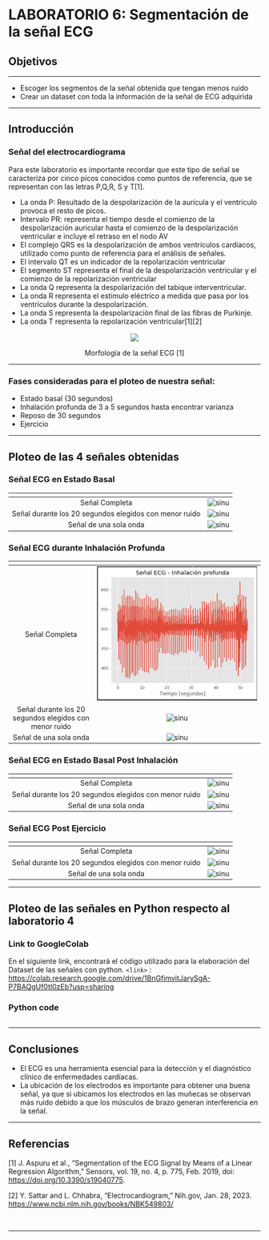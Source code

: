 # **LABORATORIO 6: Segmentación de la señal ECG**

## Objetivos
---
- Escoger los segmentos de la señal obtenida que tengan menos ruido
- Crear un dataset con toda la información de la señal de ECG adquirida
***
## Introducción

### Señal del electrocardiograma
Para este laboratorio es importante recordar que este tipo de señal se caracteriza por cinco picos conocidos como puntos de referencia, que se representan con las letras P,Q,R, S y T[1]. 

- La onda P: Resultado de la despolarización de la aurícula y el ventrículo provoca el resto de picos.
- Intervalo PR: representa el tiempo desde el comienzo de la despolarización auricular hasta el comienzo de la despolarización ventricular e incluye el retraso en el nodo AV
- El complejo QRS es la despolarización de ambos ventrículos cardíacos, utilizado como punto de referencia para el análisis de señales.
- El intervalo QT es un indicador de la repolarizacíón ventricular
- El segmento ST representa el final de la despolarización ventricular y el comienzo de la repolarización ventricular
- La onda Q representa la despolarización del tabique interventricular.
- La onda R representa el estímulo eléctrico a medida que pasa por los ventrículos durante la despolarización.
- La onda S representa la despolarización final de las fibras de Purkinje.
- La onda T representa la repolarización ventricular[1][2]

<p align="center"> 
<img align="center" src="Archivos/ecg2.jpg">
</p>
<p align="center"> 
Morfología de la señal ECG [1]
</p>

---
### Fases consideradas para el ploteo de nuestra señal:
- Estado basal (30 segundos)
- Inhalación profunda de 3 a 5 segundos hasta encontrar varianza
- Reposo de 30 segundos
- Ejercicio

***
## Ploteo de las 4 señales obtenidas

### Señal ECG en Estado Basal 

| <!-- -->      | <!-- -->        |
|:-------------:|:---------------:|
| Señal Completa         | ![sinu](Archivos/SECG1.png)        |
| Señal durante los 20 segundos elegidos con menor ruido         | ![sinu](Archivos/SECG1.png)       |
| Señal de una sola onda         | ![sinu](Archivos/SECG1.png)      |

### Señal ECG durante Inhalación Profunda

| <!-- -->      | <!-- -->        |
|:-------------:|:---------------:|
| Señal Completa         | ![sinu](https://github.com/RosauraAstete/Equipo9.github.io/blob/main/ISB/Laboratorios/6.%20Ploteo%20de%20se%C3%B1al%20ECG%20en%20python/Archivos/Inhalacio%CC%81n%20profunda.png)        |
| Señal durante los 20 segundos elegidos con menor ruido         | ![sinu](Archivos/SECG1.png)       |
| Señal de una sola onda         | ![sinu](Archivos/SECG1.png)      |


### Señal ECG en Estado Basal Post Inhalación

| <!-- -->      | <!-- -->        |
|:-------------:|:---------------:|
| Señal Completa         | ![sinu](Archivos/SECG1.png)        |
| Señal durante los 20 segundos elegidos con menor ruido         | ![sinu](Archivos/SECG1.png)       |
| Señal de una sola onda         | ![sinu](Archivos/SECG1.png)      |


### Señal ECG Post Ejercicio

| <!-- -->      | <!-- -->        |
|:-------------:|:---------------:|
| Señal Completa         | ![sinu](Archivos/SECG1.png)        |
| Señal durante los 20 segundos elegidos con menor ruido         | ![sinu](Archivos/SECG1.png)       |
| Señal de una sola onda         | ![sinu](Archivos/SECG1.png)      |

***
## Ploteo de las señales en Python respecto al laboratorio 4

### Link to GoogleColab
En el siguiente link, encontrará el código utilizado para la elaboración del Dataset de las señales con python. 
`<link>` : https://colab.research.google.com/drive/1BnGfimvitJarySgA-P7BAQgUf0tI0zEb?usp=sharing

### Python code
```python

```

***

## Conclusiones

- El ECG es una herramienta esencial para la detección y el diagnóstico clínico de enfermedades cardíacas.
- La ubicación de los electrodos es importante para obtener una buena señal, ya que si ubicamos los electrodos en las muñecas se observan más ruido debido a que los músculos de brazo generan interferencia en la señal.

***

## Referencias

[1]  J. Aspuru et al., “Segmentation of the ECG Signal by Means of a Linear Regression Algorithm,” Sensors, vol. 19, no. 4, p. 775, Feb. 2019, doi: https://doi.org/10.3390/s19040775.

[2] Y. Sattar and L. Chhabra, “Electrocardiogram,” Nih.gov, Jan. 28, 2023. https://www.ncbi.nlm.nih.gov/books/NBK549803/ ‌

‌
***




